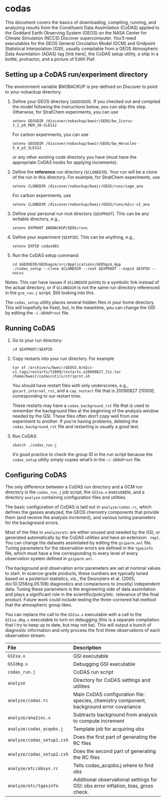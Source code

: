# codas
This document covers the basics of downloading, compiling, running, and analyzing
results from the Constituent Data Assimilation (CoDAS) applied to the Goddard Earth Observing
System (GEOS) on the NASA Center for Climate Simulation (NCCS) Discover supercomputer. You’ll
need executables for the GEOS General Circulation Model (GCM) and Gridpoint Statistical
Interpolation (GSI), usually compilable from a GEOS Atmospheric Data Assimilation (ADAS)
tag [link here], the CoDAS setup utility, a ship in a bottle, protractor, and a picture
of Edith Piaf.

## Setting up a CoDAS run/experiment directory
The environment variable $NOBACKUP is pre-defined on Discover to point to your nobackup directory.

1. Define your GEOS directory (`$GEOSDIR`). If you checked out and compiled the model
    following the instructions below, you can skip this step. Otherwise, for StratChem
    experiments, you can use
    ```
    setenv GEOSDIR /discover/nobackup/bweir/GEOS/bw_Icarus-3_2_p9_MEM_20-SLES12
    ```
 
    For carbon experiments, you can use
    ```
    setenv GEOSDIR /discover/nobackup/bweir/GEOS/bw_Heracles-5_4_p3_SLES12
    ```
    or any other existing code directory you have (must have the appropriate CoDAS hooks for applying increments).

2. Define the **reference** run directory (`$CLONEDIR`). Your run will be a clone of the
    run in this directory. For example, for StratChem experiments, use
    ```
    setenv CLONEDIR /discover/nobackup/bweir/GEOS/runs/sage_ana
    ```
    
    For carbon experiments, use
    ```
    setenv CLONEDIR /discover/nobackup/bweir/GEOS/runs/m2cc-v1_ana
    ```

3. Define your personal run root directory (`$EXPROOT`). This can be any writable directory, e.g.,
    ```
    setenv EXPROOT $NOBACKUP/GEOS/runs
    ```

4. Define your experiment (`$EXPID`). This can be anything, e.g.,
    ```
    setenv EXPID codas001
    ```

5. Run the CoDAS setup command:
    ```
    cd $GEOSDIR/GEOSagcm/src/Applications/GEOSgcm_App
    ./codas_setup --clone $CLONEDIR --root $EXPROOT --expid $EXPID --nocvs
    ```

Notes: This can have issues if `$CLONEDIR` points to a symbolic link instead of the actual directory,
or if `$CLONEDIR` is not the same run directory referenced in the `gcm_run.j` script. Still looking into this.

The `codas_setup` utility places several hidden files in your home directory. This will hopefully be fixed,
but, in the meantime, you can change the GID by editing the `~/.GROUProot` file.

## Running CoDAS
1. Go to your run directory:
    ```
    cd $EXPROOT/$EXPID
    ```

2. Copy restarts into your run directory. For example
    ```
    tar xf /archive/u/bweir/GEOS5.0/m2cc-v1_tags/restarts/Y2009/restarts.e20090827_21z.tar
    /home/bweir/codas/utils/striprst.sh
    ```
    You should have restart files with only underscores, e.g., `gocart_internal_rst`, and a `cap_restart`
    file that is 20090827 210000, corresponding to our restart time.
        
    These restarts may have a `codas_background_rst` file that is used to remember the background files at the beginning of the analysis window needed by the GSI. These files often don’t copy well from one experiment to another. If you’re having problems, deleting the `codas_background_rst` file and restarting is usually a good test.
        
3. Run CoDAS:
    ```
    sbatch ./codas_run.j
    ```
    It’s good practice to check the group ID in the run script because the `codas_setup` utility simply copies what’s in the `~/.GROUProot` file.

## Configuring CoDAS
The only difference between a CoDAS run directory and a GCM run directory is the `codas_run.j` job script, the `GSIsa.x` executable, and a directory `analyze` containing configuration files and utilities.

The basic configuration of CoDAS is laid out in `analyze/codas.rc`, which defines the gasses analyzed, the GEOS chemistry components that provide them (and receive the analysis increment), and various tuning parameters for the background errors.

Most of the files in `analyze/etc` are either unused and needed by the GSI, or generated automatically by the CoDAS utilities and have an extension `.tmpl`. You can change the datasets assimilated by editing the `gsiparm.anl` file. Tuning parameters for the observation errors are defined in the `tgasinfo` file, which must have a line corresponding to every level of every observation system defined in `gsiparm.anl`.

The background and observation error parameters are set at nominal values to start. In science-grade products, these numbers are typically tuned based on a posteriori statistics, viz., the Desroziers et al. (2005; doi:10.1256/qj.05.108) diagnostics and comparisons to (mostly) independent data. Tuning these parameters is the engineering side of data assimilation and plays a significant role in the scientific/policy/etc. relevance of the final product. Future work could include testing the three-cornered hat method that the atmospheric group likes.

You can replace the call to the `GSIsa.x` executable with a call to the `GSIsa.dbg.x` executable to turn on debugging (this is a separate compilation that I try to keep up to date, but may not be). This will output a bunch of diagnostic information and only process the first three observations of each observation stream.

| File                       | Description |
| :------------------------- | :---------- |
| `GSIsa.x`                  | GSI executable |
| `GSIdbg.x`                 | Debugging GSI executable |
| `codas_run.j`              | CoDAS run script |
| `analyze`                  | Directory for CoDAS settings and utilities |
| `analyze/codas.rc`         | Main CoDAS configuration file: species, chemistry component, background error covariance |
| `analyze/ana2inc.x`        | Subtracts background from analysis to compute increment |
| `analyze/codas_acqobs.j`   | Template job for acquiring obs |
| `analyze/codas_setup1.csh` | Does the first part of generating the RC files |
| `analyze/codas_setup2.csh` | Does the second part of generating the RC files |
| `analyze/etc/obsys.rc`     | Tells codas_acqobs.j where to find obs |
| `analyze/etc/tgasinfo`     | Additional observational settings for GSI: obs error inflation, bias, gross check. |



